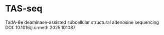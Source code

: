 # TAS-seq
TadA-8e deaminase-assisted subcellular structural adenosine sequencing
DOI: 10.1016/j.crmeth.2025.101087
